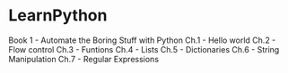 # LearnPython
Book 1 - Automate the Boring Stuff with Python
Ch.1 - Hello world
Ch.2 - Flow control
Ch.3 - Funtions
Ch.4 - Lists
Ch.5 - Dictionaries
Ch.6 - String Manipulation
Ch.7 - Regular Expressions

